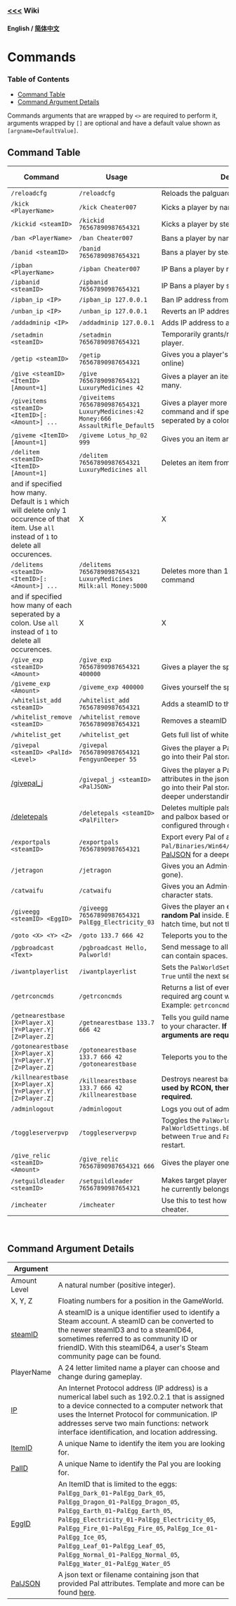 ### [<<<](../README.md) Wiki

#### English / [简体中文](./README_ZH_CN.md)

# Commands

### Table of Contents
- [Command Table](#command-table)
- [Command Argument Details](#command-argument-details)

Commands arguments that are wrapped by `<>` are required to perform it, arguments wrapped by `[]` are optional and have a default value shown as `[argname=DefaultValue]`.

## Command Table
|Command|Usage|Description|Admin Only|Chat|RCON|
|-------|-------|-----------|----------|----|----|
|`/reloadcfg`|`/reloadcfg`|Reloads the palguard config file.|X|X|X|
|`/kick <PlayerName>`|`/kick Cheater007`|Kicks a player by name from the server.|X|X|X|
|`/kickid <steamID>`|`/kickid 76567890987654321`|Kicks a player by steamID from the server.|X|X|X|
|`/ban <PlayerName>`|`/ban Cheater007`|Bans a player by name from the server.|X|X|X|
|`/banid <steamID>`|`/banid 76567890987654321`|Bans a player by steamID from the server.|X|X|X|
|`/ipban <PlayerName>`|`/ipban Cheater007`|IP Bans a player by name from the server.|X|X|X|
|`/ipbanid <steamID>`|`/ipbanid 76567890987654321`|IP Bans a player by steamID from the server.|X|X|X|
|`/ipban_ip <IP>`|`/ipban_ip 127.0.0.1`|Ban IP address from joining the server.|X|X|X|
|`/unban_ip <IP>`|`/unban_ip 127.0.0.1`|Reverts an IP address Ban.|X|X|X|
|`/addadminip <IP>`|`/addadminip 127.0.0.1`|Adds IP address to admin whitelist.|X|X|X|
|`/setadmin <steamID>`|`/setadmin 76567890987654321`|Temporarily grants/revokes admin from a player.|X|X|X|
|`/getip <steamID>`|`/getip 76567890987654321`|Gives you a player's IP address. (Must be online)|X|X|X|
|`/give <steamID> <ItemID> [Amount=1]`|`/give 76567890987654321 LuxuryMedicines 42`|Gives a player an item and if specified how many.|X|X|X|
|`/giveitems <steamID> <ItemID>[:<Amount>] ...`|`/giveitems 76567890987654321 LuxuryMedicines:42 Money:666 AssaultRifle_Default5`|Gives a player more than 1 item in one command and if specified how many of each seperated by a colon.|X|X|X|
|`/giveme <ItemID> [Amount=1]`|`/giveme Lotus_hp_02 999`|Gives you an item and if specified how many.|X|X||
|`/delitem <steamID> <ItemID> [Amount=1]`|`/delitem 76567890987654321 LuxuryMedicines all`|Deletes an item from a player 
 and if specified how many. Default is `1` which will delete only 1 occurence of that item. Use `all` instead of `1` to delete all occurences.|X|X|X|
 |`/delitems <steamID> <ItemID>[:<Amount>] ...`|`/delitems 76567890987654321 LuxuryMedicines Milk:all Money:5000`|Deletes more than 1 item from a player in one command 
 and if specified how many of each seperated by a colon. Use `all` instead of `1` to delete all occurences.|X|X|X|
|`/give_exp <steamID> <Amount>`|`/give_exp 76567890987654321 400000`|Gives a player the specified amount of EXP.|X|X|X|
|`/giveme_exp <Amount>`|`/giveme_exp 400000`|Gives yourself the specified amount of EXP.|X|X|X|
|`/whitelist_add <steamID>`|`/whitelist_add 76567890987654321`|Adds a steamID to the whitelist.|X|X|X|
|`/whitelist_remove <steamID>`|`/whitelist_remove 76567890987654321`|Removes a steamID from the whitelist.|X|X|X|
|`/whitelist_get`|`/whitelist_get`|Gets full list of whitelisted players.|X|X|X|
|`/givepal <steamID> <PalId> <Level>`|`/givepal 76567890987654321 FengyunDeeper 55`|Gives the player a Pal (if their party is full, it will go into their Pal storage).|X|X|X|
|[/givepal_j](givepal_j.md)|`/givepal_j <steamID> <PalJSON>`|Gives the player a Pal with the provided attributes in the json. (if their party is full, it will go into their Pal storage). See [PalJSON](../Files/PalJSON.md#json-file-template) for a deeper understanding.|X|X|X|
|[/deletepals](deletepals.md)|`/deletepals <steamID> <PalFilter>`|Deletes multiple pals from a player's palteam and palbox based on a filter, which can be configured through command arguments.|X|X|X|
|`/exportpals <steamID>`|`/exportpals 76567890987654321`|Export every Pal of a player to a json file at `Pal/Binaries/Win64/palguard/pals/`. See [PalJSON](../Files/PalJSON.md#json-file-template) for a deeper understanding.|X|X|X|
|`/jetragon`|`/jetragon`|Gives you an Admin-Jetragon Pal (it's faaas.... gone).|X|X||
|`/catwaifu`|`/catwaifu`|Gives you an Admin-Cat-Waifu that buffs your character stats.|X|X||
|`/giveegg <steamID> <EggID>`|`/giveegg 76567890987654321 PalEgg_Electricity_03`|Gives the player an egg **with a completely random Pal** inside. Egg type only affects the hatch time, but not the Pal inside.|X|X|X|
|`/goto <X> <Y> <Z>`|`/goto 133.7 666 42`|Teleports you to the provided location.|X|X||
|`/pgbroadcast <Text>`|`/pgbroadcast Hello, Palworld!`|Send message to all player in the server that can contain spaces.|X|X|X|
|`/iwantplayerlist`|`/iwantplayerlist`|Sets the `PalWorldSettings.bShowPlayerList` to `True` until the next server restart.|X|X|X|
|`/getrconcmds`|`/getrconcmds`|Returns a list of every command with the required arg count which is usable by RCON. Example: `getrconcmds:1;giveegg:2;give:2;`|X| |X|
|`/getnearestbase [X=Player.X] [Y=Player.Y] [Z=Player.Z]`|`/getnearestbase 133.7 666 42`|Tells you guild name which owns base nearest to your character. **If used by RCON, then all 3 arguments are required.**|X|X|X|
|`/gotonearestbase [X=Player.X] [Y=Player.Y] [Z=Player.Z]`|`/gotonearestbase 133.7 666 42`<br>`/gotonearestbase`|Teleports you to the nearest base.|X|X| |
|`/killnearestbase [X=Player.X] [Y=Player.Y] [Z=Player.Z]`|`/killnearestbase 133.7 666 42`<br>`/killnearestbase`|Destroys nearest base. (Use with caution). **If used by RCON, then all 3 arguments are required.**|X|X|X|
|`/adminlogout`|`/adminlogout`|Logs you out of admin mode.|X|X|X|
|`/toggleserverpvp`|`/toggleserverpvp`|Toggles the `PalWorldSettings.bIsPvP` and `PalWorldSettings.bEnablePlayerToPlayerDamage` between `True` and `False` until the next server restart.|X|X|X|
|`/give_relic <steamID> <Amount>`|`/give_relic 76567890987654321 666`|Gives the player one or more Lifmunk Effigies.|X|X|X|
|`/setguildleader <steamID>`|`/setguildleader 76567890987654321`|Makes target player the guild leader of the guild he currently belongs to.|X|X|X|
|`/imcheater`|`/imcheater`|Use this to test how your server response to a cheater.|X|X|X|

<br>

## Command Argument Details
|Argument| |
|--------|-|
|Amount<br>Level|A natural number (positive integer).|
|X, Y, Z|Floating numbers for a position in the GameWorld.|
|[steamID](https://steamid.io)|A steamID is a unique identifier used to identify a Steam account. A steamID can be converted to the newer steamID3 and to a steamID64, sometimes referred to as community ID or friendID. With this steamID64, a user's Steam community page can be found.|
|PlayerName|A 24 letter limited name a player can choose and change during gameplay.|
|[IP](https://en.wikipedia.org/wiki/IP_address)|An Internet Protocol address (IP address) is a numerical label such as 192.0.2.1 that is assigned to a device connected to a computer network that uses the Internet Protocol for communication. IP addresses serve two main functions: network interface identification, and location addressing.|
|[ItemID](https://pwmodding.wiki/docs/game-data/item-table)|A unique Name to identify the item you are looking for.|
|[PalID](https://pwmodding.wiki/docs/game-data/monster-table)|A unique Name to identify the Pal you are looking for.|
|[EggID](https://pwmodding.wiki/docs/game-data/item-table)|An ItemID that is limited to the eggs:<br>`PalEgg_Dark_01`-`PalEgg_Dark_05`, `PalEgg_Dragon_01`-`PalEgg_Dragon_05`,<br>`PalEgg_Earth_01`-`PalEgg_Earth_05`, `PalEgg_Electricity_01`-`PalEgg_Electricity_05`,<br>`PalEgg_Fire_01`-`PalEgg_Fire_05`, `PalEgg_Ice_01`-`PalEgg_Ice_05`,<br>`PalEgg_Leaf_01`-`PalEgg_Leaf_05`, `PalEgg_Normal_01`-`PalEgg_Normal_05`,<br>`PalEgg_Water_01`-`PalEgg_Water_05`|
|[PalJSON](../Files/PalJSON.md#json-file-template)|A json text or filename containing json that provided Pal attributes. Template and more can be found [here](../Files/PalJSON.md#template).|
